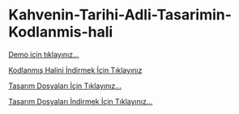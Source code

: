 # Kahvenin-Tarihi-Adli-Tasarimin-Kodlanmis-hali

[Demo için tıklayınız...](http://demo.muhammedzaim.com/Kahvenin-Tarihi-Adli-Tasarim-Kodlanm%C4%B1s-Hali/)

[Kodlanmış Halini İndirmek İçin Tıklayınız](https://github.com/muhammedzaimtr/Kahvenin-Tarihi-Adli-Tasarimin-Kodlanmis-hali/archive/master.zip)

[Tasarım Dosyaları İçin Tıklayınız...](https://github.com/muhammedzaimtr/Kahvenin-Tarihi-Tasarimi)

[Tasarım Dosyaları İndirmek İçin Tıklayınız...](https://github.com/muhammedzaimtr/Kahvenin-Tarihi-Tasarimi/archive/master.zip)


